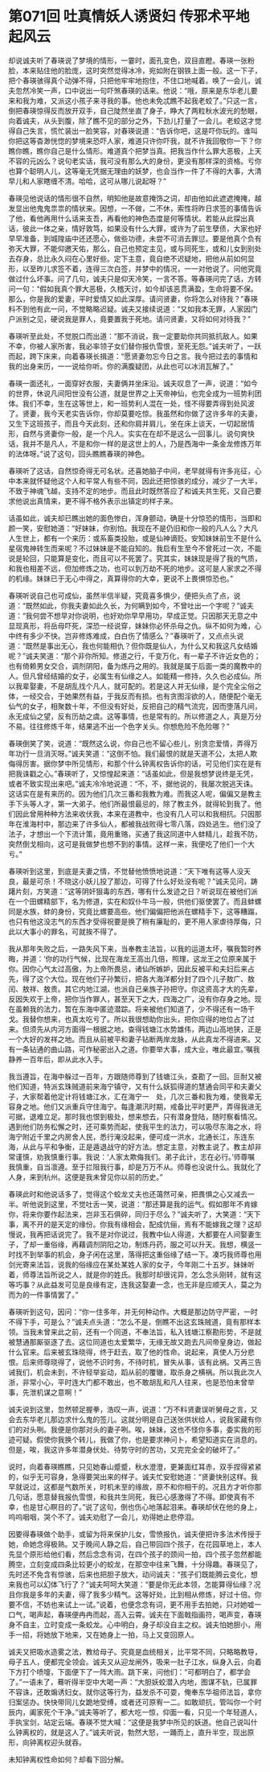 # 第071回 吐真情妖人诱贤妇 传邪术平地起风云

却说诚夫听了春瑛说了梦境的情形，一霎时，面孔变色，双目直瞪。春瑛一张粉脸，本来贴住他的脸庞，这时突然觉得冰冷，宛如附在钢铁上面一般。这一下子，把个春瑛骇得真个动弹不得，只把他牢牢地抱住，不住口地喊着。唤了一会儿，诚夫忽然冷笑一声，口中说出一句吓煞春瑛的话来。他说：“哦，原来是东华老儿要来和我为难，又派这小孩子来寻我的事。他也未免忒瞧不起我老蛟了。”只这一言，倒把春瑛惊得反而放开双手，自己陡然坐直了身子，睁大了两粒秋水波光的愁眼，向着诚夫，从头到腹，除了瞧不见的部分之外，下劲儿打量了一会儿。老蛟这才觉得自己失言，慌忙装出一脸笑容，对春瑛说道：“告诉你吧，这是吓你玩的。谁叫你把这等杳渺恍惚的梦境来恐吓人家，难道只许你吓我，就不许我回敬你一下？你瞧你瞧，瞧你自己是什么情形。难道真个把梦当真。把我当作什么罪大恶极，上天不容的元凶么？说句老实话，我可没有那么大的身份，更没有那样深的资格。亏你也算个聪明人儿，这等毫无凭据无理由的妖梦，也会当作一件了不得的大事，大清早儿和人家瞎缠不清。哈哈，这可从哪儿说起呀？”

春瑛见他说话的情形很不自然，明知他是故意掩饰之词，却由他如此遮遮掩掩，越发显出他鬼鬼祟祟的情状来。因想，一不做，二不休，索性将昨日求签的事情告诉了他，看他再用什么话来支吾，再看他的神色态度是何等情状。若能从此探出真话，彼此一体之亲，情好敦笃，如果没有什么大罪，或许为了前生孽债，大家也好早早准备，到城隍庙中还还愿心，做些功德，未尝不可消去罪愆。要是他真个负有弥天大罪，不能仰邀天佑，那么，自己也预定主见，或与同死生，或和儿女到别处去存身，总比永久闷在心里好些。定下主意，竟自绝不迟疑地，把他从前如何显形，以至昨儿求签不着，连得三次白签，并梦中的情况，一一对他说了。问他究竟做过什么坏事。问了几句，诚夫只是仰天冷笑，一言不答。等春瑛问完了话，方转问一句：“假如我真个罪大恶极，久稽天讨，如今却该恶贯满盈，生命将要不保。那么，你是我的爱妻，平时爱情又如此深厚。请问贤妻，你将怎么对待我？”春瑛料不到他有此一问，不觉略略迟疑。诚夫又接续说道：“又如我本无罪，人家因门户派别之见，硬说我是罪人，竟要置我于死地。请问贤妻，又将如何对待我？”

春瑛听至此处，不觉脱口而出道：“那不消说，我一定要助你共同抵抗敌人。如果不幸，你被人家所害，我必率领子女们替你报仇雪恨，至死无怨。”诚夫听了，一跃而起，跨下床来，向着春瑛长揖道：“愿贤妻勿忘今日之言。我今把过去的事情和我的出身来历，一一说给你听。你的满腹疑团，从此也可以冰消瓦解了。”

春瑛一面还礼，一面穿好衣服，夫妻俩并坐床沿。诚夫叹息了一声，说道：“如今的世界，休说凡间阳世没有公道，就是世界之上天帝神仙，也完全成为一班势利团体。我们不幸，生在这等世上，和一班势利人混在一处，怪不得要弄得到处风波了。贤妻，我今天老实告诉你，你却莫要吃惊。我虽然和你做了这许多年的夫妻，又生下这班孩子，而且今天此刻，还和你肩并肩儿，坐在床上谈天，一切起居情形，自然与贤妻你一般，是一个凡人。实实在在却不是这么一回事儿。说句爽快话，我并不是凡人，不是和你一样的是这世上的人，乃是西海中一条金龙修炼万年的法体呀。”说了这句，回头瞧瞧春瑛的神色。

春瑛听了这话，自然惊奇得无可名状。还喜她脑子中间，老早就得有许多兆征，心中本来就怀疑他这个人和平常人有些不同，因此还把惊骇的成分，减少了一大半，不致于神魂飞越，支持不定的地步。而且此时既然答应了和诚夫共生死，又自己要求他说出真情来，更不得不格外表示出镇定的样子来。

话虽如此，诚夫却已瞧出她的面色惨白，浑身颤动，确是十分惊恐的情形，当即和颜一笑，安慰她道：“好妹妹，你别怕。我现在不是仍旧和你一般的凡人么？大凡人生世上，都有一个来历：或系畜类投胎，或是仙神谪贬。安知妹妹前生不是什么星宿鬼神转生而来呢？不过妹妹是不能自知的。我启有生至今不曾死过一次，不能说是轮回，只能算是变化，而且可以不死罢了。究其实，妹妹现是得了我的气质，和我也相差不远，但加修炼之功，也可以到万劫不死的地步。这可是人家求之不得的机缘。妹妹已于无心中得之，真算得你的大幸，更说不上畏惧惊恐也。”

春瑛听说自己也可成仙，虽然半信半疑，究竟喜多惧少，便把头点了点，说道：“既然如此，你我夫妻如此久长，为何瞒到如今，不曾吐出一个字呢？”诚夫道：“我何尝不想早对你说明，也好劝你早早用功，早成正觉。只因那天无意之中显现真形，将岳母吓死，深恐一经说穿，妹妹你必怀杀母之仇。纵不如何为难，心中终有多少不快。岂非修炼难成，白白伤了情感么？”春瑛听了，又点点头说道：“既然是事出无心，我也何能相仇？但你既是仙人，为什么又和我这凡女结婚呢？”诚夫笑道：“那个非你所知。修道之行，千变万化，有一辈子不许近女色的；也有倚赖男女交合，调剂阴阳，备为炼丹之用的。我就是属于后面一类的魔教中的人。但凡曾经结婚的女子，必属生有仙缘之人。如能精一修持，久久也必成仙。所以我辈娶妻，不是胡乱找个凡人，就可配的。若是这人并无仙缘，是个完全尘俗之体，一经交合，于她果然有益，于我反而有损。也有贪图淫欲的人，随便配个毫无仙气的女子，相聚数十年，不但没有好处，反把自己的精气流完，因而堕落凡间，永无成仙之望，反有历劫之虞。这等事情，也是常有的。所以修道之人，真是万分不易。往往修炼千年，结果逃不出一个色字关头。你想危险不危险哪？”

春瑛倒笑了笑，说道：“既然这么说，你自己也不留心些儿，别贪恋爱情，弄得万年功行一旦消灭呀。”诚夫笑道：“这倒不怕。我们最恨的就是天道不公，太把人欺侮得厉害。据你梦中所见情形，和那个什么钟离权告诉你的话，可见他们实在是有把我诛戳之心。”春瑛听了，又惊惶起来道：“话虽如此，但是我想梦说终是无凭，或者不致实现出来吧。”诚夫冷冷地说道：“不，不，据他说的，我屡次脱逃天诛。这话实在是有来历的。因为他们几次三番和我教为难。而我这人呢，偏偏又是教主手下头等人才，第一大弟子。他们所最恨最忌的，除了教主外，就得轮到我了。他们因此曾用种种方法来收伏我，本来在道教中，也没有几人可以和我相抗。只因那年在淮海村中，那边来了许多仙人，都被我战败得七零八落，四处逃生。他们没了法子，才想出一个下流计策，竟用重赂，买通了我这同道中人蚌精儿，趁我不防，突然倒戈相向，这可是我做梦也想不到的事情。这样一来，我便吃了他们一个大亏。”

春瑛听到这里，到底是夫妻之情，不觉替他愤愤地说道：“天下唯有这等人没天良，最是可杀！不晓这小妖儿投了那边，可得了什么好处没有呢？”诚夫见问，踌躇片刻，方笑道：“这等阴奸狠毒的东西，哪有什么发迹之日？听说现在被他们派在一个田螺精部下，名为修道，实在和奴仆牛马一般，供他们驱使罢了。而且蚌螺同是水族，蚌的身份，究竟比螺要高些。他们偏偏把他派在螺精手下，这等糟蹋，也只有他这没志气的东西才受得祝要是换了稍有廉耻的，更不用人家虐待厚侮，只此以大事小的罪名，可就挨不得了。

我从那年失败之后，一路失风下来，当奉教主法旨，以我的运道太坏，嘱我暂时养晦，并道：‘你的功行气候，比现在海龙王高出几倍，照理，这龙王之位原来属于你。因你心气太过高傲，为上帝所畏忌，诸仙所嫉妒，因此反被平和夫妇后来占先，得了这个大位。现在他们子孙繁衍，把各大海洋都分封了四个儿子敖广、敖闰、敖祥、敖贵。其它内地江湖，也派自己亲族子孙把守。你这资高才大的先辈，反因失欢于上帝，把你当作罪人，甚至天下之大，四海之广，没有你存身之地。现在虽赖我的法力，暂在东海中匿迹潜踪。将来被他们知道了，少不得还有一场干戈。我替你想来，也真太吃亏了。所以我很想助你出头，把你应得的地位占了过来。但须先从内河方面得一根据之地，查得钱塘江水势雄伟，两边山高地狭，正是一个大好的发祥之地。而且从前被平和妻子钻断两岸龙脉，从此真龙不得进来。又有一条钻通的曲山路，可作秘密出入之道。你要举大事，成大业，唯此最宜。’嘱我静养一百年后，即从此水入手。

我当遵旨，在海中躲过一百年，方跟随师尊到了钱塘江头，查勘了一回。叵耐又被他们知道，特派玄珠贼道前来海宁镇守，又有什么妖狐得道的慧通会同平和夫妻父子，大家帮着他定计将钱塘江水，汇在海宁一　处，几次三番和我为难，使我辈无容身之地。他们又派重兵守住海宁。每逢潮汛时期，戒备比平时更严，弄得我进无可据，退难立足。那时我也恨到极处，想来想去，只有潜身登陆，随时察看情况。遇到他们防务松懈之时，还可乘势而起，使我平生的法力，可以吸尽东海之水，将海宁附近千里之内房舍人民，悉行淹没起来，便可成一洪水，北通长江，东连东海，从此与平和争衡，正是遁退战守的好方法。想定主意，对教主说了。教主却非常谨慎，劝我慎重行事。我说：‘人家太欺侮我们。弟子此计，志在必行。’师尊嘱我慎重，自当凛遵。至于拦阻我行事，却是万万不从。师尊也没说什么。我就化了人身，来到杭州。这便是我未曾见你以前的历史。”

春瑛此时和他说话多了，觉得这个蛟龙丈夫也还蔼然可亲，把畏惧之心又减去一半。听他说到这里，不觉吐舌一笑，说道：“那还算是我的运气。假如那年不肯嫁你，将来你要作起法来，岂非玉石俱碎，同归于尽么？”诚夫听了，大笑道：“天下事，离不开的是天定的缘份。你我有缘相会，配成伉俪，焉有不能嫁我之理？这却慢说，我再把话说完了。我不是对你说过，我教中仙人得道，大都要在人间娶妻生子，了却一重俗缘，再藉调剂阴阳之功，制炼丹药，服之可以升天。我想，横竖一时找不到举事的机会，身子闲在这里，落得把这重俗缘了结一下。凑巧我师尊也用剑光寄来法旨，说我的俗缘应在某处某姓人家的女子，今年刚二十五岁。妹妹听着，师尊法旨所说之人，就是你的姓氏。我那时却很诧异，怎么念头刚转，就有这等巧事？从此益发可见是良缘有定，连我这娶妻一念，也无非是应顺天人，莫之为而为的一件事情罢了。”

春瑛听到这句，因问：“你一住多年，并无何种动作。大概是那边防守严密，一时不得下手，可是么？”诚夫点头道：“怎么不是，倒瞧不出这玄珠贼道，竟有那样本领。当我未曾来此之前，还有一个同道，不奉法旨，私入钱塘江察勘形势，不是就被慧通那厮驱逐了去。这位同道也太爱繁华，无缘无故又跑去凡间帝皇身边，做起什么官来。后来被玄珠晓得，终于赶去，取了他的性命。说起来，真使人万分悲恨。后来师尊晓得了，说他不识时务，不待时机，冒失从事，该有此祸。又再三告诫我们，机会未到，不许轻举妄动，蹈从前的覆辙，取杀身之横祸。所以我此次人浙，非常小心，平时连大门都不敢出，也不敢胡乱和凡人往来，也是恐怕未曾举事，先泄机谋之意啊！”

诚夫说到这里，忽然顿足握拳，浩叹一声，说道：“万不料贤妻误听舅母之言，又会去东华老儿那边求什么鬼的签儿。这就分明是自己送张供状给人，说我家藏有你们的对头咧。我便是你那对头的妻子咧。唉，妹妹，这也不怪你多事，委实我的形迹可疑。假使你我换个转儿，我做了你，也是要求神问卜，希望知道实在消息的。但是，唉，我这许多年潜身伏处、待势守时的苦功，又完完全全的破坏了。”

说时，向着春瑛瞧瞧，只见她春山蹙蹙，秋水澄澄，更兼面红耳赤，双手捏得紧紧的，似乎无可容身，急得要哭出来的样子。诚夫忙安慰她道：“贤妻快别这样。我早就说过，这都是气数所关，时机未至的缘故，原不和你相干的。况且方才听你那几句话，愿意替我报仇雪恨，和我共生同死，我已心感激得了不得。即使真有不幸，也是甘心瞑目的了。”说了这句，倒也伤心地落起泪来。春瑛却伏在他的身上，呜呜咽咽，哭个不了。诚夫劝慰了一会儿，劝得她止悲停泪。

因要得春瑛做个助手，或留为将来保护儿女，雪愤报仇，诚夫便把许多法术传授于她，命她念得极熟。又于晚间人静之后，自己带回四个孩子，在花园草地上，本人先显个原形给他们看，然后念念有词，在四个孩子的颈间一拍，四个孩子忽然都能腾空，立刻变成四条比较更小的蛟龙，在那空中往来飞舞，十分得趣。春瑛见了，先时还不免含有惊骇，后来也把胆子放大，动问诚夫：“孩子们既能腾云变化，想来我也可以幻体飞行了？”诚夫呵呵大笑道：“要是你无此本领，怎能算得仙缘？况且你我是多年的夫妻，得了我多少精气。这等好处，比到相从修炼，好过十倍。你要不信，不妨也来试上一试。”说着，也便念念有词，更不用手去拍她，只对她嘘一口气，喝声起，春瑛便冉冉而起，高入云霄。诚夫在下面戟指画符，喝声变，春瑛身不自主，立时变成一条蛟龙。心中明白，身子却没自主之权。诚夫怕她胆小，用手一招，将她放下地来，又在她身上一拍，马上又变回原人。

诚夫又把吸水造雾之法，教给母子。究竟是血统相关，比平常不同，只略略教导，母子五人，便都完全领会。诚夫又从迎龙闸外，吸来一肚子江水，纵身入云，向着下方打个喷嚏，下面便下了一阵大雨。跳下来，问他们：“可都明白了，都学会了。”一语未了，蓦听得半空中大喝一声：“大胆妖蛟潜入内地，图谋不轨，已属罪不容诛，还敢煽诱妇女。就你这等行为，益发杀不可耍，俺奉东华祖师法旨，拿你归案惩办。快快带同儿女跪地受缚，或者还可原宥一二。如敢顽抗，管叫你一个时辰内，阖家死个干净。”诚夫等听了，都大吃一惊，仰面一看，只见一个年轻道人，手执宝剑，站定云端。春瑛不觉大喊：“这便是我梦中所见的妖道。他自己说叫什么钟离权的，就是这人了。”诚夫听说，勃然大怒，一踊而上，直升半空，现出原形，向钟离权迎头就吞。

未知钟离权性命如何？却看下回分解。
